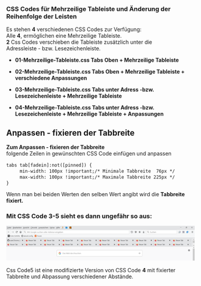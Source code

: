 ### CSS Codes für Mehrzeilige Tableiste und Änderung der Reihenfolge der Leisten

Es stehen **4** verschiedenen CSS Codes zur Verfügung:     
Alle **4**, ermöglichen eine Mehrzeilige Tableiste.     
**2** Css Codes verschieben die Tableiste zusätzlich unter die     
Adressleiste - bzw. Lesezeichenleiste.    

- **01-Mehrzeilige-Tableiste.css Tabs Oben + Mehrzeilige Tableiste**      

- **02-Mehrzeilige-Tableiste.css Tabs Oben + Mehrzeilige Tableiste + verschiedene Anpassungen** 
 
- **03-Mehrzeilige-Tableiste.css Tabs unter Adress -bzw. Lesezeichenleiste + Mehrzeilige Tableiste** 

- **04-Mehrzeilige-Tableiste.css Tabs unter Adress -bzw. Lesezeichenleiste + Mehrzeilige Tableiste + Anpassungen**

## Anpassen - fixieren der Tabbreite 

**Zum Anpassen - fixieren der Tabbreite**    
folgende Zeilen in gewünschten CSS Code einfügen und anpassen     

    tabs tab[fadein]:not([pinned]) {
		 min-width: 100px !important;/* Minimale Tabbreite  76px */
		 max-width: 100px !important;/* Maximale Tabbreite 225px */
    }
	
Wenn man bei beiden Werten den selben Wert angibt wird die **Tabbreite fixiert.**


### Mit CSS Code 3-5 sieht es dann ungefähr so aus:    

![Screenshot](Zwischenablage01a.png)

Css Code5 ist eine modifizierte Version von CSS Code **4**
mit fixierter Tabbreite und Abpassung verschiedener Abstände.
